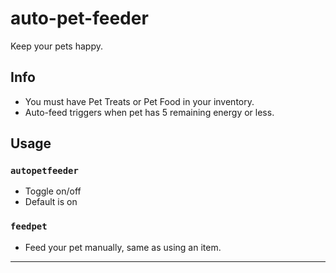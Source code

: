 # auto-pet-feeder
Keep your pets happy.

## Info
- You must have Pet Treats or Pet Food in your inventory.
- Auto-feed triggers when pet has 5 remaining energy or less.

## Usage
### `autopetfeeder`
- Toggle on/off
- Default is on
### `feedpet`
- Feed your pet manually, same as using an item.

---
